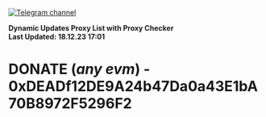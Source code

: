 [![Telegram channel](https://img.shields.io/endpoint?url=https://runkit.io/damiankrawczyk/telegram-badge/branches/master?url=https://t.me/n4z4v0d)](https://t.me/n4z4v0d) 

**Dynamic Updates Proxy List with Proxy Checker**  
**Last Updated: 18.12.23 17:01**

# DONATE (_any evm_) - 0xDEADf12DE9A24b47Da0a43E1bA70B8972F5296F2

